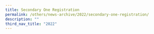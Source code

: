 ```yaml
---
title: Secondary One Registration
permalink: /others/news-archive/2022/secondary-one-registration/
description: ""
third_nav_title: "2022"
---
```


